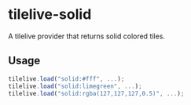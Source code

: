 # tilelive-solid

A tilelive provider that returns solid colored tiles.

## Usage

```javascript
tilelive.load("solid:#fff", ...);
tilelive.load("solid:limegreen", ...);
tilelive.load("solid:rgba(127,127,127,0.5)", ...);
```
